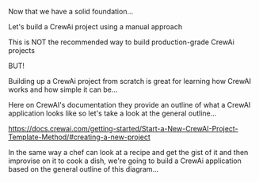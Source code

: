 Now that we have a solid foundation...

Let's build a CrewAi project using a manual approach

This is NOT the recommended way to build production-grade CrewAi projects

BUT!

Building up a CrewAi project from scratch is great for learning how CrewAI works and how simple it can be...

Here on CrewAI's documentation they provide an outline of what a CrewAI application looks like so let's take a look at the general outline...

https://docs.crewai.com/getting-started/Start-a-New-CrewAI-Project-Template-Method/#creating-a-new-project

In the same way a chef can look at a recipe and get the gist of it and then improvise on it to cook a dish, we're going to build a CrewAi application based on the general outline of this diagram...